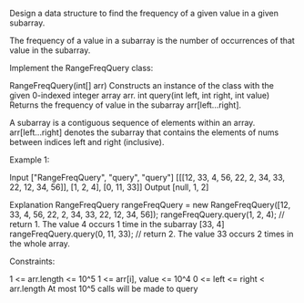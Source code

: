 
Design a data structure to find the frequency of a given value in a given
subarray.

The frequency of a value in a subarray is the number of occurrences of that
value in the subarray.

Implement the RangeFreqQuery class:


RangeFreqQuery(int[] arr) Constructs an instance of the class with the given
0-indexed integer array arr.
int query(int left, int right, int value) Returns the frequency of value in
the subarray arr[left...right].


A subarray is a contiguous sequence of elements within an array.
arr[left...right] denotes the subarray that contains the elements of nums
between indices left and right (inclusive).


Example 1:


Input
["RangeFreqQuery", "query", "query"]
[[[12, 33, 4, 56, 22, 2, 34, 33, 22, 12, 34, 56]], [1, 2, 4], [0, 11, 33]]
Output
[null, 1, 2]

Explanation
RangeFreqQuery rangeFreqQuery = new RangeFreqQuery([12, 33, 4, 56, 22, 2, 34,
33, 22, 12, 34, 56]);
rangeFreqQuery.query(1, 2, 4); // return 1. The value 4 occurs 1 time in the
subarray [33, 4]
rangeFreqQuery.query(0, 11, 33); // return 2. The value 33 occurs 2 times in
the whole array.



Constraints:


1 <= arr.length <= 10^5
1 <= arr[i], value <= 10^4
0 <= left <= right < arr.length
At most 10^5 calls will be made to query




